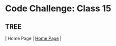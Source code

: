 # Code Challenge: Class 15

## TREE

| Home Page               | [Home Page](../../README.md)                                |